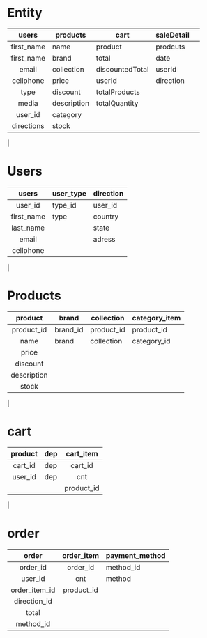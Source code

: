 # Entity



| users      | products     |cart               | saleDetail| |
|:----------:|--------------|-------------------|---|---|
| first_name | name         | product           | prodcuts| |
| first_name | brand        | total             | date| |
| email      | collection   | discountedTotal   | userId| |
| cellphone  | price        | userId            | direction| |
| type       | discount     | totalProducts     | | |
| media      | description  | totalQuantity     | | |
| user_id    | category     |                   | | |
| directions | stock        | | | |
|

# Users

| users      | user_type    | direction     |    
|:----------:|--------------|---------------|
| user_id    | type_id      | user_id  | 
| first_name | type         | country       | 
| last_name  |              | state         | 
| email      |              | adress        | 
| cellphone  |              |               | 
|

# Products

| product    | brand        |   collection  | category_item     |    
|:----------:|--------------|---------------|--------------|
| product_id | brand_id     | product_id | product_id  | 
| name       | brand        | collection    | category_id      | 
| price      |              |               |          | 
| discount   |              |               |         | 
| description|              |               |        | 
| stock      |              |               |         | 
|

# cart

| product    |dep| cart_item  |  
|:----------:|---|:------------: |
| cart_id    |dep|cart_id        | 
| user_id    |dep|cnt            |
|            |   |product_id     |
|

 

# order

| order          |order_item    |payment_method|    
|:--------------:|:------------:|--------------|
| order_id       |order_id      | method_id|
| user_id        |cnt           | method|
| order_item_id  |product_id    |   |
| direction_id   |              ||
|total           |              ||
|method_id       |              ||


